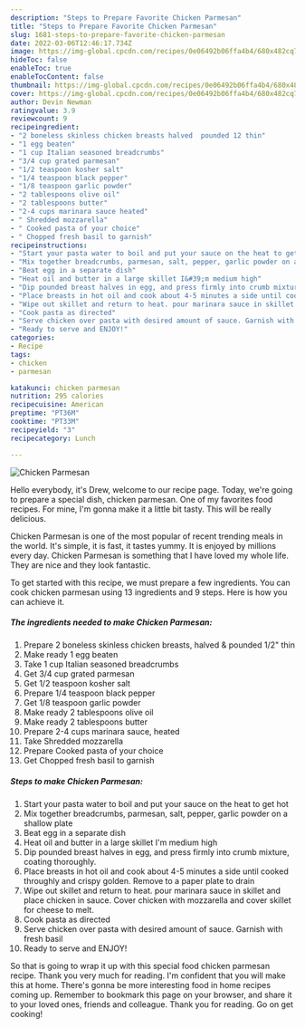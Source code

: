 ```yaml
---
description: "Steps to Prepare Favorite Chicken Parmesan"
title: "Steps to Prepare Favorite Chicken Parmesan"
slug: 1681-steps-to-prepare-favorite-chicken-parmesan
date: 2022-03-06T12:46:17.734Z
image: https://img-global.cpcdn.com/recipes/0e06492b06ffa4b4/680x482cq70/chicken-parmesan-recipe-main-photo.jpg
hideToc: false
enableToc: true
enableTocContent: false
thumbnail: https://img-global.cpcdn.com/recipes/0e06492b06ffa4b4/680x482cq70/chicken-parmesan-recipe-main-photo.jpg
cover: https://img-global.cpcdn.com/recipes/0e06492b06ffa4b4/680x482cq70/chicken-parmesan-recipe-main-photo.jpg
author: Devin Newman
ratingvalue: 3.9
reviewcount: 9
recipeingredient:
- "2 boneless skinless chicken breasts halved  pounded 12 thin"
- "1 egg beaten"
- "1 cup Italian seasoned breadcrumbs"
- "3/4 cup grated parmesan"
- "1/2 teaspoon kosher salt"
- "1/4 teaspoon black pepper"
- "1/8 teaspoon garlic powder"
- "2 tablespoons olive oil"
- "2 tablespoons butter"
- "2-4 cups marinara sauce heated"
- " Shredded mozzarella"
- " Cooked pasta of your choice"
- " Chopped fresh basil to garnish"
recipeinstructions:
- "Start your pasta water to boil and put your sauce on the heat to get hot"
- "Mix together breadcrumbs, parmesan, salt, pepper, garlic powder on a shallow plate"
- "Beat egg in a separate dish"
- "Heat oil and butter in a large skillet I&#39;m medium high"
- "Dip pounded breast halves in egg, and press firmly into crumb mixture, coating thoroughly."
- "Place breasts in hot oil and cook about 4-5 minutes a side until cooked throughly and crispy golden. Remove to a paper plate to drain"
- "Wipe out skillet and return to heat. pour marinara sauce in skillet and place chicken in sauce. Cover chicken with mozzarella and cover skillet for cheese to melt."
- "Cook pasta as directed"
- "Serve chicken over pasta with desired amount of sauce. Garnish with fresh basil"
- "Ready to serve and ENJOY!"
categories:
- Recipe
tags:
- chicken
- parmesan

katakunci: chicken parmesan 
nutrition: 295 calories
recipecuisine: American
preptime: "PT36M"
cooktime: "PT33M"
recipeyield: "3"
recipecategory: Lunch

---
```



![Chicken Parmesan](https://img-global.cpcdn.com/recipes/0e06492b06ffa4b4/680x482cq70/chicken-parmesan-recipe-main-photo.jpg)

Hello everybody, it's Drew, welcome to our recipe page. Today, we're going to prepare a special dish, chicken parmesan. One of my favorites food recipes. For mine, I'm gonna make it a little bit tasty. This will be really delicious.



Chicken Parmesan is one of the most popular of recent trending meals in the world. It's simple, it is fast, it tastes yummy. It is enjoyed by millions every day. Chicken Parmesan is something that I have loved my whole life. They are nice and they look fantastic.


To get started with this recipe, we must prepare a few ingredients. You can cook chicken parmesan using 13 ingredients and 9 steps. Here is how you can achieve it.

<!--inarticleads1-->

##### The ingredients needed to make Chicken Parmesan:

1. Prepare 2 boneless skinless chicken breasts, halved &amp; pounded 1/2&#34; thin
1. Make ready 1 egg beaten
1. Take 1 cup Italian seasoned breadcrumbs
1. Get 3/4 cup grated parmesan
1. Get 1/2 teaspoon kosher salt
1. Prepare 1/4 teaspoon black pepper
1. Get 1/8 teaspoon garlic powder
1. Make ready 2 tablespoons olive oil
1. Make ready 2 tablespoons butter
1. Prepare 2-4 cups marinara sauce, heated
1. Take  Shredded mozzarella
1. Prepare  Cooked pasta of your choice
1. Get  Chopped fresh basil to garnish




<!--inarticleads2-->

##### Steps to make Chicken Parmesan:

1. Start your pasta water to boil and put your sauce on the heat to get hot
1. Mix together breadcrumbs, parmesan, salt, pepper, garlic powder on a shallow plate
1. Beat egg in a separate dish
1. Heat oil and butter in a large skillet I&#39;m medium high
1. Dip pounded breast halves in egg, and press firmly into crumb mixture, coating thoroughly.
1. Place breasts in hot oil and cook about 4-5 minutes a side until cooked throughly and crispy golden. Remove to a paper plate to drain
1. Wipe out skillet and return to heat. pour marinara sauce in skillet and place chicken in sauce. Cover chicken with mozzarella and cover skillet for cheese to melt.
1. Cook pasta as directed
1. Serve chicken over pasta with desired amount of sauce. Garnish with fresh basil
1. Ready to serve and ENJOY!



So that is going to wrap it up with this special food chicken parmesan recipe. Thank you very much for reading. I'm confident that you will make this at home. There's gonna be more interesting food in home recipes coming up. Remember to bookmark this page on your browser, and share it to your loved ones, friends and colleague. Thank you for reading. Go on get cooking!
